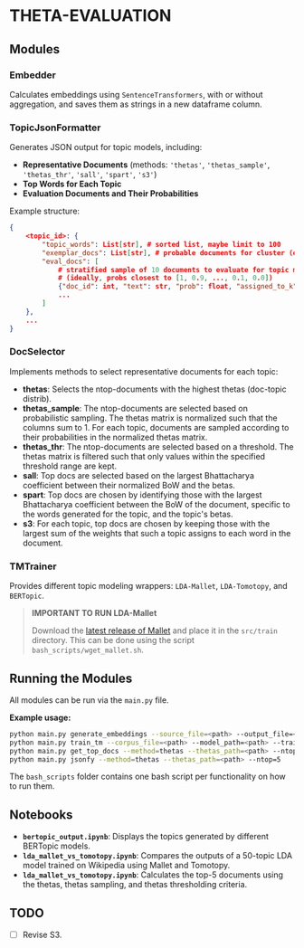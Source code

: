# THETA-EVALUATION

## Modules

### Embedder

Calculates embeddings using `SentenceTransformers`, with or without aggregation, and saves them as strings in a new dataframe column.

### TopicJsonFormatter

Generates JSON output for topic models, including:

- **Representative Documents** (methods: `'thetas'`, `'thetas_sample'`, `'thetas_thr'`, `'sall'`, `'spart'`, `'s3'`)
- **Top Words for Each Topic**
- **Evaluation Documents and Their Probabilities**

Example structure:

```json
{
    <topic_id>: {
        "topic_words": List[str], # sorted list, maybe limit to 100
        "exemplar_docs": List[str], # probable documents for cluster (e.g, 5 high-theta docs)
        "eval_docs": [
            # stratified sample of 10 documents to evaluate for topic membership
            # (ideally, probs closest to [1, 0.9, ..., 0.1, 0.0])
            {"doc_id": int, "text": str, "prob": float, "assigned_to_k": int},
            ...
        ]
    },
    ...
}
```

### DocSelector

Implements methods to select representative documents for each topic:

- **thetas**: Selects the ntop-documents with the highest thetas (doc-topic distrib).
- **thetas_sample**: The ntop-documents are selected based on probabilistic sampling. The thetas matrix is normalized such that the columns sum to 1. For each topic, documents are sampled according to their probabilities in the normalized thetas matrix.
- **thetas_thr**: The ntop-documents are selected based on a threshold. The thetas matrix is filtered such that only values within the specified threshold range are kept.
- **sall**: Top docs are selected based on the largest Bhattacharya coefficient between their normalized BoW and the betas.
- **spart**: Top docs are chosen by identifying those with the largest Bhattacharya coefficient between the BoW of the document, specific to the words generated for the topic, and the topic's betas.
- **s3**: For each topic, top docs are chosen by keeping those with the largest sum of the weights that such a topic assigns to each word in the document.

### TMTrainer

Provides different topic modeling wrappers: ``LDA-Mallet``, ``LDA-Tomotopy``, and ``BERTopic``.

> **IMPORTANT TO RUN LDA-Mallet**
>
> Download the [latest release of Mallet](https://github.com/mimno/Mallet/releases) and place it in the `src/train` directory. This can be done using the script `bash_scripts/wget_mallet.sh`.

## Running the Modules

All modules can be run via the `main.py` file.

**Example usage:**

```bash
python main.py generate_embeddings --source_file=<path> --output_file=<path> --batch_size=128
python main.py train_tm --corpus_file=<path> --model_path=<path> --trainer_type=MalletLda --num_topics=50
python main.py get_top_docs --method=thetas --thetas_path=<path> --ntop=5
python main.py jsonfy --method=thetas --thetas_path=<path> --ntop=5
```

The ``bash_scripts`` folder contains one bash script per functionality on how to run them.

## Notebooks

- **`bertopic_output.ipynb`**: Displays the topics generated by different BERTopic models.
- **`lda_mallet_vs_tomotopy.ipynb`**: Compares the outputs of a 50-topic LDA model trained on Wikipedia using Mallet and Tomotopy.
- **`lda_mallet_vs_tomotopy.ipynb`**: Calculates the top-5 documents using the thetas, thetas sampling, and thetas thresholding criteria.

## TODO

- [ ] Revise S3.